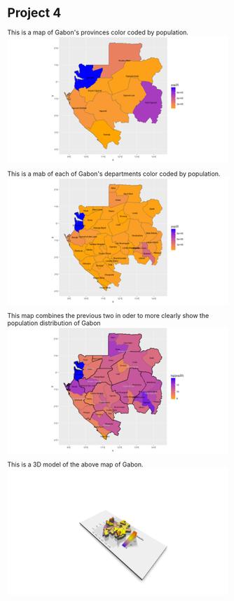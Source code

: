 # Project 4

This is a map of Gabon's provinces color coded by population.
![](pop_adm1.png)

This is a mab of each of Gabon's departments color coded by population.
![](pop_adm2.png)

This map combines the previous two in oder to more clearly show the population distribution of Gabon
![](overlay.png)

This is a 3D model of the above map of Gabon.
![](3D.png)
